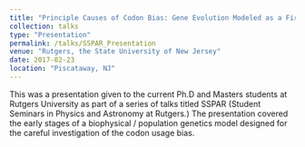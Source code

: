 ```yaml
---
title: "Principle Causes of Codon Bias: Gene Evolution Modeled as a First Passage Process"
collection: talks
type: "Presentation"
permalink: /talks/SSPAR_Presentation
venue: "Rutgers, the State University of New Jersey"
date: 2017-02-23
location: "Piscataway, NJ"
---
```


This was a presentation given to the current Ph.D and Masters students at Rutgers University as part of a series of talks titled SSPAR (Student Seminars in Physics and Astronomy at Rutgers.) The presentation covered the early stages of a biophysical / population genetics model designed for the careful investigation of the codon usage bias. 
